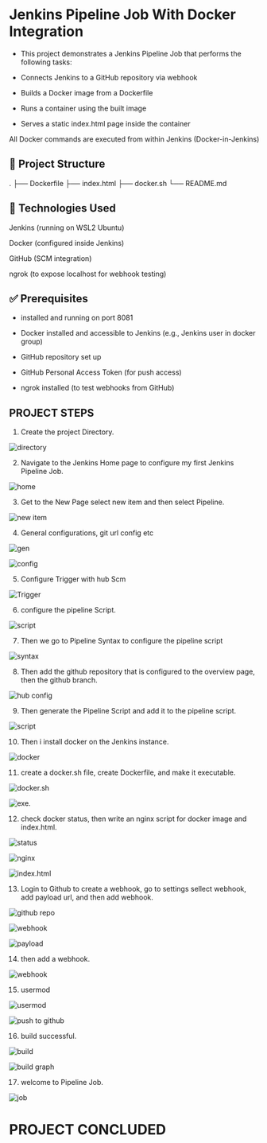 # Jenkins Pipeline Job With Docker Integration


- This project demonstrates a Jenkins Pipeline Job that performs the following tasks:

- Connects Jenkins to a GitHub repository via webhook

- Builds a Docker image from a Dockerfile

- Runs a container using the built image

- Serves a static index.html page inside the container

All Docker commands are executed from within Jenkins (Docker-in-Jenkins)

## 📁 Project Structure


.
├── Dockerfile
├── index.html
├── docker.sh
└── README.md


## 🔧 Technologies Used
Jenkins (running on WSL2 Ubuntu)

Docker (configured inside Jenkins)

GitHub (SCM integration)

ngrok (to expose localhost for webhook testing)

## ✅ Prerequisites 


-  installed and running on port 8081

- Docker installed and accessible to Jenkins (e.g., Jenkins user in docker group)

- GitHub repository set up

- GitHub Personal Access Token (for push access)

- ngrok installed (to test webhooks from GitHub)

## PROJECT STEPS

1. Create the project Directory.

![directory](image.png)

2. Navigate to the Jenkins Home page to configure my first Jenkins Pipeline Job.

![home](image-1.png)

3. Get to the New Page select new item and then select Pipeline.

![new item](image-2.png)

4. General configurations, git url config etc

![gen](image-3.png)

![config](image-4.png)

5. Configure Trigger with hub Scm

![Trigger](image-5.png)

6. configure the pipeline Script.

![script](image-6.png)

7. Then we go to Pipeline Syntax to configure the pipeline script

![syntax](image-7.png)

8. Then add the github repository that is configured to the overview page, then the github branch.

![hub config](image-8.png)

9. Then generate the Pipeline Script and add it to the pipeline script.

![script](image-9.png)

10. Then i install docker on the Jenkins instance.

![docker](image-10.png)

11. create a docker.sh file, create Dockerfile, and make it executable.

![docker.sh](image-11.png)

![exe.](image-12.png)

12. check docker status, then write an nginx script for docker image and index.html.

![status](image-13.png)

![nginx](image-14.png)

![index.html](image-15.png)

13. Login to Github to create a webhook, go to settings sellect webhook, add payload url, and then add webhook.

![github repo](image-16.png)

![webhook](image-17.png)

![payload](image-18.png)

14. then add a webhook.

![webhook](image-19.png)

15. usermod

![usermod](image-20.png)

![push to github](image-21.png)

16. build successful.

![build](image-22.png)

![build graph](image-23.png)

17. welcome to Pipeline Job.

![job](image-24.png)

# PROJECT CONCLUDED





